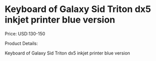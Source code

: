 # Keyboard of Galaxy Sid Triton dx5 inkjet printer blue version

Price: USD:130-150

Product Details:

Keyboard of Galaxy Sid Triton dx5 inkjet printer blue version